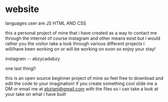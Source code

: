 # website
languages user are JS  HTML AND CSS

this a personal project of mine that i have created as a way to contact me through the internet 
of course instagram and other means exist but i would rather you the visitor take a look through various different projects i will/have been working on 
or will be working on soon so enjoy your stay!

instagram -- abzycadabzy

one last thing!!

this is an open source beginner project of mine so feel free to download and edit the code to your imagination! 
if you create something cool slide me a DM or email me at abzjani@gmail.com with the files so i can take a look at your take on what i have built 
